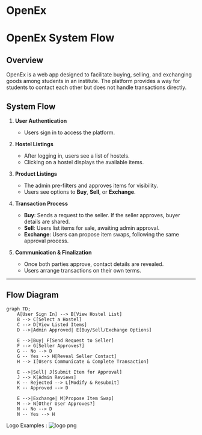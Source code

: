# OpenEx

# OpenEx System Flow

## **Overview**
OpenEx is a web app designed to facilitate buying, selling, and exchanging goods among students in an institute. The platform provides a way for students to contact each other but does not handle transactions directly.

## **System Flow**
1. **User Authentication**  
   - Users sign in to access the platform.

2. **Hostel Listings**  
   - After logging in, users see a list of hostels.  
   - Clicking on a hostel displays the available items.

3. **Product Listings**  
   - The admin pre-filters and approves items for visibility.  
   - Users see options to **Buy**, **Sell**, or **Exchange**.

4. **Transaction Process**
   - **Buy**: Sends a request to the seller. If the seller approves, buyer details are shared.  
   - **Sell**: Users list items for sale, awaiting admin approval.  
   - **Exchange**: Users can propose item swaps, following the same approval process.  

5. **Communication & Finalization**
   - Once both parties approve, contact details are revealed.  
   - Users arrange transactions on their own terms.

---

## **Flow Diagram**
```mermaid
graph TD;
    A[User Sign In] --> B[View Hostel List]
    B --> C[Select a Hostel]
    C --> D[View Listed Items]
    D -->|Admin Approved| E[Buy/Sell/Exchange Options]
    
    E -->|Buy| F[Send Request to Seller]
    F --> G[Seller Approves?]
    G -- No --> D
    G -- Yes --> H[Reveal Seller Contact]
    H --> I[Users Communicate & Complete Transaction]

    E -->|Sell| J[Submit Item for Approval]
    J --> K[Admin Reviews]
    K -- Rejected --> L[Modify & Resubmit]
    K -- Approved --> D

    E -->|Exchange| M[Propose Item Swap]
    M --> N[Other User Approves?]
    N -- No --> D
    N -- Yes --> H
```

Logo Examples : 
![logo png](https://github.com/user-attachments/assets/f0648e24-526f-47c7-b4aa-d69a7804ee9a)

